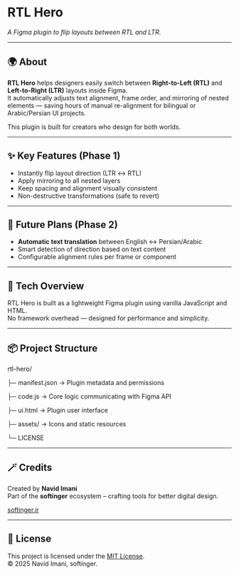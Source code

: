 # RTL Hero  
*A Figma plugin to flip layouts between RTL and LTR.*

---

## 🌍 About

**RTL Hero** helps designers easily switch between **Right-to-Left (RTL)** and **Left-to-Right (LTR)** layouts inside Figma.  
It automatically adjusts text alignment, frame order, and mirroring of nested elements — saving hours of manual re-alignment for bilingual or Arabic/Persian UI projects.

This plugin is built for creators who design for both worlds.

---

## ✨ Key Features (Phase 1)

- Instantly flip layout direction (LTR ↔ RTL)
- Apply mirroring to all nested layers
- Keep spacing and alignment visually consistent
- Non-destructive transformations (safe to revert)

---

## 🚀 Future Plans (Phase 2)

- **Automatic text translation** between English ↔ Persian/Arabic  
- Smart detection of direction based on text content  
- Configurable alignment rules per frame or component  

---

## 🧩 Tech Overview

RTL Hero is built as a lightweight Figma plugin using vanilla JavaScript and HTML.  
No framework overhead — designed for performance and simplicity.

---

## 📦 Project Structure

rtl-hero/

├─ manifest.json → Plugin metadata and permissions

├─ code.js → Core logic communicating with Figma API

├─ ui.html → Plugin user interface

├─ assets/ → Icons and static resources

└─ LICENSE


---

## 🪄 Credits

Created by **Navid Imani**  
Part of the **softinger** ecosystem – crafting tools for better digital design.

[softinger.ir](https://softinger.ir)

---

## 📄 License

This project is licensed under the [MIT License](./LICENSE).  
© 2025 Navid Imani, softinger.